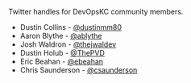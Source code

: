 Twitter handles for DevOpsKC community members.

* Dustin Collins - [@dustinmm80](https://twitter.com/dustinmm80)
* Aaron Blythe - [@ablythe](https://twitter.com/ablythe)
* Josh Waldron - [@thejwaldev](https://twitter.com/thejwaldev)
* Dustin Holub - [@ThePVD](https://twitter.com/ThePVD)
* Eric Beahan - [@ebeahan](https://twitter.com/ebeahan)
* Chris Saunderson - [@csaunderson](https://twitter.com/csaunderson)
